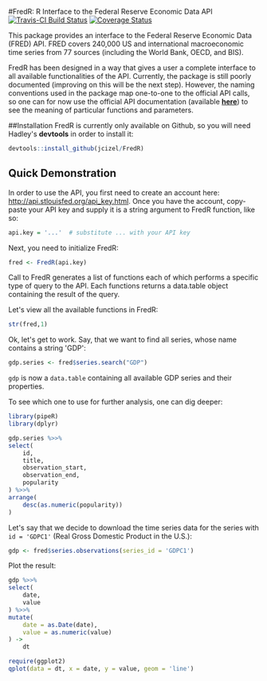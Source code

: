 #FredR: R Interface to the Federal Reserve Economic Data API
[![Travis-CI Build Status](https://travis-ci.org/jcizel/FredR.png?branch=master)](https://travis-ci.org/jcizel/FredR)
[![Coverage Status](https://coveralls.io/repos/jcizel/FredR/badge.svg)](https://coveralls.io/r/jcizel/FredR)


This package provides an interface to the Federal Reserve Economic Data (FRED) API. FRED covers 240,000 US and international macroeconomic time series from 77 sources (including the World Bank,  OECD, and BIS).

FredR has been designed in a way that gives a user a complete interface to all available functionalities of the API. Currently,  the package is still poorly documented (improving on this will be the next step). However, the naming conventions used in the package map one-to-one to the official API calls, so one can for now use the official API documentation (available [**here**](http://api.stlouisfed.org/docs/fred/?utm_source=research&utm_medium=website&utm_campaign=data-tools)) to see the meaning of particular functions and parameters.

##Installation
FredR is currently only available on Github, so you will need Hadley's **devtools** in order to install it:

```r
devtools::install_github(jcizel/FredR)
```

## Quick Demonstration

In order to use the API, you first need to create an account here: http://api.stlouisfed.org/api_key.html. Once you have the account, copy-paste your  API key and supply it is a string argument to FredR function, like so:

```r
api.key = '...'  # substitute ... with your API key
```

Next,  you need to initialize FredR:

```r
fred <- FredR(api.key)
```

Call to FredR generates a list of functions each of which performs a specific type of query to the API. Each functions returns a data.table object containing the result of the query.

Let's view all the available functions in FredR:

```r
str(fred,1)
```

Ok, let's get to work. Say, that we want to find all series, whose name contains a string 'GDP':

```r
gdp.series <- fred$series.search("GDP")
```

`gdp` is now a `data.table` containing all available GDP series and their properties.

To see which one to use for further analysis, one can dig deeper:

```r
library(pipeR)
library(dplyr)

gdp.series %>>%
select(
    id,
    title,
    observation_start,
    observation_end,
    popularity
) %>>%
arrange(
    desc(as.numeric(popularity))
)
```

Let's say that we decide to download the time series data for the series with `id =
'GDPC1'` (Real Gross Domestic Product in the U.S.):

```r
gdp <- fred$series.observations(series_id = 'GDPC1')
```

Plot the result:

```r
gdp %>>%
select(
    date,
    value
) %>>%
mutate(
    date = as.Date(date),
    value = as.numeric(value)
) ->
    dt

require(ggplot2)
qplot(data = dt, x = date, y = value, geom = 'line')
```
